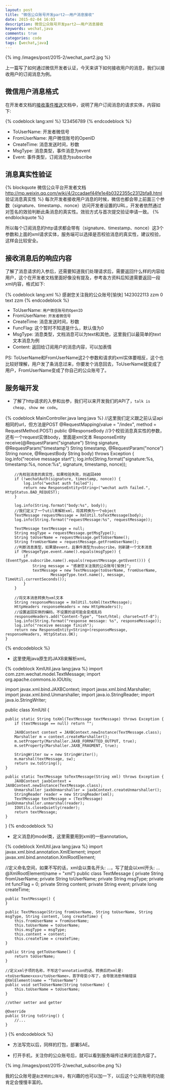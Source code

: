 ```yaml
---
layout: post
title: "微信公众账号开发part2——用户消息接收"
date: 2015-02-04 16:03
description: 微信公众账号开发part2——用户消息接收
keywords: wechat,java
comments: true
categories: code
tags: [wechat,java]
---
```


{% img /images/post/2015-2/wechat_part2.jpg %}  
  
上一篇写了如何通过微信开发者认证，今天来讲下如何接收用户的消息，我们以接收用户的订阅消息为例。  
  
<!--more-->  
  
## 微信用户消息格式
  
在开发者文档的[接收事件推送][receive_doc]文档中，说明了用户订阅消息的请求实体，内容如下:  
  
{% codeblock lang:xml %}
<xml>
	<ToUserName><![CDATA[toUser]]></ToUserName>
	<FromUserName><![CDATA[FromUser]]></FromUserName>
	<CreateTime>123456789</CreateTime>
	<MsgType><![CDATA[event]]></MsgType>
	<Event><![CDATA[subscribe]]></Event>
</xml>
{% endcodeblock %} 
  
* ToUserName: 开发者微信号
* FromUserName: 用户微信账号的OpenID
* CreateTime: 消息发送时间，秒数
* MsgType: 消息类型，事件消息为event
* Event: 事件类型，订阅消息为subscribe

## 消息真实性验证

{% blockquote 微信公众平台开发者文档 http://mp.weixin.qq.com/wiki/4/2ccadaef44fe1e4b0322355c2312bfa8.html 验证消息真实性 %}
每次开发者接收用户消息的时候，微信也都会带上前面三个参数（signature、timestamp、nonce）访问开发者设置的URL，开发者依然通过对签名的效验判断此条消息的真实性。效验方式与首次提交验证申请一致。
{% endblockquote %}
  
所以每个订阅消息的http请求都会带有（signature、timestamp、nonce）这3个参数和上面的xml请求实体，服务端可以选择是否校验消息的真实性，建议校验，这样会比较安全。  
  
## 接收消息后的响应内容
  
了解了消息请求的入参后，还需要知道我们处理请求后，需要返回什么样的内容给用户，这个在开发者文档里面好像没有提及，参考各方资料后知道需要返回一段xml内容，格式如下:  
  
{% codeblock lang:xml %}
<xml>
    <Content>感谢您关注我的公众账号[愉快]</Content>
    <CreateTime>1423022113</CreateTime>
    <FromUserName>zzm</FromUserName>
    <FuncFlag>0</FuncFlag>
    <MsgType>text</MsgType>
    <ToUserName>zzm</ToUserName>
</xml>
{% endcodeblock %} 
  
* ToUserName: `用户微信账号的OpenID`
* FromUserName: `开发者微信号`
* CreateTime: 消息发送时间，秒数
* FuncFlag: 这个暂时不知道是什么，默认值为0
* MsgType: 消息类型，文档消息可以为text和其他，这里我们以最简单的text文本消息为例
* Content: 返回给订阅用户的消息内容，可以加表情
  
PS: ToUserName和FromUserName这2个参数和请求的xml实体要相反，这个也比较好理解，用户发了条消息过来，你要发个消息回去，ToUserName就变成了用户，FromUserName变成了你自己的公众账号了。  
  
## 服务端开发
  
* 了解了http请求的入参和出参，我们可以来开发我们的API了，`talk is cheap, show me code`。  

{% codeblock MainController.java lang:java %}
	//这里我们定义跟之前认证api相同的url，但方法是POST
	@RequestMapping(value = "/index", method = RequestMethod.POST)
    public
    @ResponseBody
    //3个校验消息真实性的参数，还有一个request实体body，里面是xml文本
    ResponseEntity<String> receive(@RequestParam("signature") String signature,
                                   @RequestParam("timestamp") String timestamp,
                                   @RequestParam("nonce") String nonce,
                                   @RequestBody String body) throws Exception {
        log.info("receive message start");
        log.info(String.format("signature:%s, timestamp:%s, nonce:%s", signature, timestamp, nonce));

        //先校验消息的真实性，如果校验失败，则返回400
        if (!wechatAuth(signature, timestamp, nonce)) {
            log.info("wechat auth failed");
            return new ResponseEntity<String>("wechat auth failed.", HttpStatus.BAD_REQUEST);
        }

        log.info(String.format("body:%s", body));
        //我们定义了一个util来解析xml，将其转换为一个object
        TextMessage requestMessage = XmlUtil.toTextMessage(body);
        log.info(String.format("requestMessage:%s", requestMessage));

        TextMessage textMessage = null;
        String msgType = requestMessage.getMsgType();
        String toUserName = requestMessage.getToUserName();
        String fromUserName = requestMessage.getFromUserName();
        //判断消息类型，如果是event，且事件类型为subscribe，则新建一个文本消息
        if (MessageType.event.name().equals(msgType)) {
            if (EventType.subscribe.name().equals(requestMessage.getEvent())) {
                String message = "感谢您关注我的公众账号[愉快]";
                textMessage = new TextMessage(toUserName, fromUserName,
                        MessageType.text.name(), message, TimeUtil.currentSeconds());
            }
        }

        //将文本消息转换为xml文本
        String responseMessage = XmlUtil.toXml(textMessage);
        HttpHeaders responseHeaders = new HttpHeaders();
        //设置返回实体的编码，不设置的话可能会变成乱码
        responseHeaders.add("Content-Type", "text/html; charset=utf-8");
        log.info(String.format("response message: %s", responseMessage));
        log.info("receive message finish");
        return new ResponseEntity<String>(responseMessage, responseHeaders, HttpStatus.OK);
    }
{% endcodeblock %} 
  
* 这里使用java原生的JAXB来解析xml。  
  
{% codeblock XmlUtil.java lang:java %}
import com.zzm.wechat.model.TextMessage;
import org.apache.commons.io.IOUtils;

import javax.xml.bind.JAXBContext;
import javax.xml.bind.Marshaller;
import javax.xml.bind.Unmarshaller;
import java.io.StringReader;
import java.io.StringWriter;

public class XmlUtil {

    public static String toXml(TextMessage textMessage) throws Exception {
        if (textMessage == null) return "";

        JAXBContext context = JAXBContext.newInstance(TextMessage.class);
        Marshaller m = context.createMarshaller();
        m.setProperty(Marshaller.JAXB_FORMATTED_OUTPUT, true);
        m.setProperty(Marshaller.JAXB_FRAGMENT, true);

        StringWriter sw = new StringWriter();
        m.marshal(textMessage, sw);
        return sw.toString();
    }

    public static TextMessage toTextMessage(String xml) throws Exception {
        JAXBContext jaxbContext = JAXBContext.newInstance(TextMessage.class);
        Unmarshaller jaxbUnmarshaller = jaxbContext.createUnmarshaller();
        StringReader reader = new StringReader(xml);
        TextMessage textMessage = (TextMessage) jaxbUnmarshaller.unmarshal(reader);
        IOUtils.closeQuietly(reader);
        return textMessage;
    }
}
{% endcodeblock %} 
  
* 定义消息的model类，这里需要用到xml的一些annotation。  
  
{% codeblock XmlUtil.java lang:java %}
import javax.xml.bind.annotation.XmlElement;
import javax.xml.bind.annotation.XmlRootElement;

//定义命名空间，如果不写的话，xml会以类名开头: <TextMessage>...</TextMessage>，写了就会以xml开头: <xml>...</xml>
@XmlRootElement(name = "xml")
public class TextMessage {
    private String fromUserName;
    private String toUserName;
    private String msgType;
    private int funcFlag = 0;
    private String content;
    private String event;
    private long createTime;

    public TextMessage() {
    }

    public TextMessage(String fromUserName, String toUserName, String msgType, String content, long createTime) {
        this.fromUserName = fromUserName;
        this.toUserName = toUserName;
        this.msgType = msgType;
        this.content = content;
        this.createTime = createTime;
    }

    public String getToUserName() {
        return toUserName;
    }

    //定义xml子项的名称，不写这个annotation的话，转换后的xml是: <toUserName>xxx</toUserName>，首字母变小写了，会导致消息传输错误
    @XmlElement(name = "ToUserName")
    public void setToUserName(String toUserName) {
        this.toUserName = toUserName;
    }

    //other setter and getter

    @Override
    public String toString() {
        //...
    }
}
{% endcodeblock %} 

* 方法写完以后，同样的打包，部署SAE。  

* 打开手机，关注你的公众账号后，就可以看到服务端传过来的消息内容了。  
  
{% img /images/post/2015-2/wechat_subscribe.png %}  
  
我的公众账号是`赵芝明的公账号`，有兴趣的也可以加一下，以后这个公共账号的功能肯定会慢慢丰富的。  
  


[receive_doc]: http://mp.weixin.qq.com/wiki/2/5baf56ce4947d35003b86a9805634b1e.html
